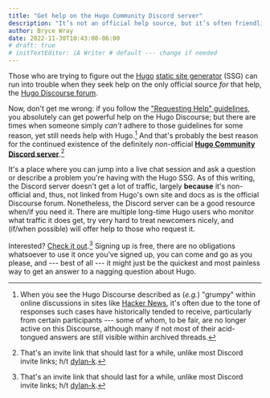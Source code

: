 ```yaml
---
title: "Get help on the Hugo Community Discord server"
description: "It’s not an official help source, but it’s often friendlier than the one that is."
author: Bryce Wray
date: 2022-11-30T10:43:00-06:00
# draft: true
# initTextEditor: iA Writer # default --- change if needed
---
```


Those who are trying to figure out the [Hugo](https://gohugo.io) [static site generator](https://github.com/myles/awesome-static-generators) (SSG) can run into trouble when they seek help on the only official source *for* that help, the [Hugo Discourse forum](https://discourse.gohugo.io).

Now, don't get me wrong: if you follow the ["Requesting Help" guidelines](https://discourse.gohugo.io/t/requesting-help/9132), you absolutely can get powerful help on the Hugo Discourse; but there are times when someone simply *can't* adhere to those guidelines for some reason, yet still needs help with Hugo.[^grumpy] And that's probably the best reason for the continued existence of the definitely *non*-official **[Hugo Community Discord server](https://discord.com/invite/JUvtfrHBzG)**.[^invLink]
<!--more-->

[^grumpy]: When you see the Hugo Discourse described as (*e.g.*) "grumpy" within online discussions in sites like [Hacker News](https://news.ycombinator.com), it's often due to the tone of responses such cases have historically tended to receive, particularly from certain participants --- some of whom, to be fair, are no longer active on this Discourse, although many if not most of their acid-tongued answers are still visible within archived threads.

[^invLink]: That's an invite link that should last for a while, unlike most Discord invite links; h/t [dylan-k](https://discourse.gohugo.io/t/kindly-join-my-discord-server-for-hugo/34074/8).

It's a place where you can jump into a live chat session and ask a question or describe a problem you're having with the Hugo SSG. As of this writing, the Discord server doesn't get a lot of traffic, largely **because** it's non-official and, thus, not linked from Hugo's own site and docs as is the official Discourse forum. Nonetheless, the Discord server can be a good resource when/if you need it. There are multiple long-time Hugo users who monitor what traffic it does get, try very hard to treat newcomers nicely, and (if/when possible) will offer help to those who request it.

Interested? [Check it out](https://discord.com/invite/JUvtfrHBzG).[^invLink] Signing up is free, there are no obligations whatsoever to use it once you've signed up, you can come and go as you please, and --- best of all --- it might just be the quickest and most painless way to get an answer to a nagging question about Hugo.
